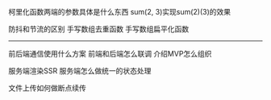 

柯里化函数两端的参数具体是什么东西
sum(2, 3)实现sum(2)(3)的效果

防抖和节流的区别
手写数组去重函数
手写数组扁平化函数

--------------------------------------------------------------------------------------------------
前后端通信使用什么方案
前端和后端怎么联调
介绍MVP怎么组织


服务端渲染SSR
服务端怎么做统一的状态处理

文件上传如何做断点续传
